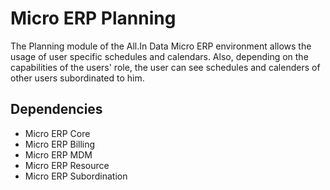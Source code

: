 # Micro ERP Planning

The Planning module of the All.In Data Micro ERP environment allows the usage of user specific
schedules and calendars. Also, depending on the capabilities of the users' role, the user can see
schedules and calenders of other users subordinated to him.

## Dependencies

- Micro ERP Core
- Micro ERP Billing
- Micro ERP MDM
- Micro ERP Resource
- Micro ERP Subordination
